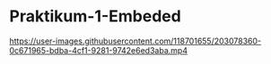 # Praktikum-1-Embeded


https://user-images.githubusercontent.com/118701655/203078360-0c671965-bdba-4cf1-9281-9742e6ed3aba.mp4

